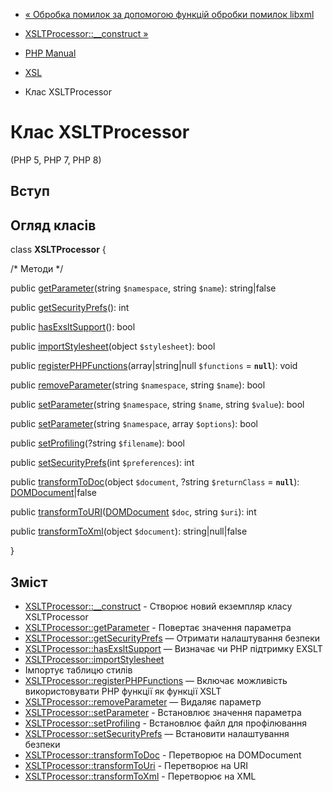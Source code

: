 - [« Обробка помилок за допомогою функцій обробки помилок libxml](xsl.examples-errors.md)
- [XSLTProcessor::\_\_construct »](xsltprocessor.construct.md)

- [PHP Manual](index.md)
- [XSL](book.xsl.md)
- Клас XSLTProcessor

# Клас XSLTProcessor

(PHP 5, PHP 7, PHP 8)

## Вступ

## Огляд класів

class **XSLTProcessor** {

/\* Методи \*/

public [getParameter](xsltprocessor.getparameter.md)(string
`$namespace`, string `$name`): string\|false

public [getSecurityPrefs](xsltprocessor.getsecurityprefs.md)(): int

public [hasExsltSupport](xsltprocessor.hasexsltsupport.md)(): bool

public [importStylesheet](xsltprocessor.importstylesheet.md)(object
`$stylesheet`): bool

public
[registerPHPFunctions](xsltprocessor.registerphpfunctions.md)(array\|string\|null
`$functions` = **`null`**): void

public [removeParameter](xsltprocessor.removeparameter.md)(string
`$namespace`, string `$name`): bool

public [setParameter](xsltprocessor.setparameter.md)(string
`$namespace`, string `$name`, string `$value`): bool

public [setParameter](xsltprocessor.setparameter.md)(string
`$namespace`, array `$options`): bool

public [setProfiling](xsltprocessor.setprofiling.md)(?string
`$filename`): bool

public [setSecurityPrefs](xsltprocessor.setsecurityprefs.md)(int
`$preferences`): int

public [transformToDoc](xsltprocessor.transformtodoc.md)(object
`$document`, ?string `$returnClass` = **`null`**):
[DOMDocument](class.domdocument.md)\|false

public
[transformToURI](xsltprocessor.transformtouri.md)([DOMDocument](class.domdocument.md)
`$doc`, string `$uri`): int

public [transformToXml](xsltprocessor.transformtoxml.md)(object
`$document`): string\|null\|false

}

## Зміст

- [XSLTProcessor::\_\_construct](xsltprocessor.construct.md) -
Створює новий екземпляр класу XSLTProcessor
- [XSLTProcessor::getParameter](xsltprocessor.getparameter.md) -
Повертає значення параметра
- [XSLTProcessor::getSecurityPrefs](xsltprocessor.getsecurityprefs.md)
— Отримати налаштування безпеки
- [XSLTProcessor::hasExsltSupport](xsltprocessor.hasexsltsupport.md)
— Визначає чи PHP підтримку EXSLT
- [XSLTProcessor::importStylesheet](xsltprocessor.importstylesheet.md)
- Імпортує таблицю стилів
- [XSLTProcessor::registerPHPFunctions](xsltprocessor.registerphpfunctions.md)
— Включає можливість використовувати PHP функції як функції
XSLT
- [XSLTProcessor::removeParameter](xsltprocessor.removeparameter.md)
— Видаляє параметр
- [XSLTProcessor::setParameter](xsltprocessor.setparameter.md) -
Встановлює значення параметра
- [XSLTProcessor::setProfiling](xsltprocessor.setprofiling.md) -
Встановлює файл для профілювання
- [XSLTProcessor::setSecurityPrefs](xsltprocessor.setsecurityprefs.md)
— Встановити налаштування безпеки
- [XSLTProcessor::transformToDoc](xsltprocessor.transformtodoc.md) -
Перетворює на DOMDocument
- [XSLTProcessor::transformToUri](xsltprocessor.transformtouri.md) -
Перетворює на URI
- [XSLTProcessor::transformToXml](xsltprocessor.transformtoxml.md) -
Перетворює на XML
